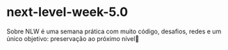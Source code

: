 # next-level-week-5.0
Sobre NLW é uma semana prática com muito código, desafios, redes e um único objetivo: preservação ao próximo nível🚀
